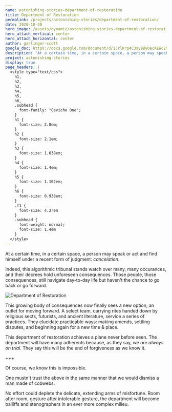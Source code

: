 ```yaml
---
name: astonishing-stories-department-of-restoration
title: Department of Restoration
permalink: /projects/astonishing-stories/department-of-restoration/
date: 2020-10-30
hero_image: /assets/dynamic/astonishing-stories-department-of-restoration.jpg
hero_attach_vertical: center
hero_attach_horizontal: center
author: garlinger-scott
google_doc: https://docs.google.com/document/d/1JrlKrp4C3sy9ByOecAEWc2mxnoodvM5PWVAqpGVFhVY/edit
description: "At a certain time, in a certain space, a person may speak or act and find himself under a recent form of judgment: cancelation."
project: astonishing-stories
display: true
page_headers: |
  <style type="text/css">
    h1,
    h2,
    h3,
    h4,
    h5,
    h6,
    .subhead {
      font-family: "Ceviche One";
    }
    h1 {
      font-size: 2.8em;
    }
    h2 {
      font-size: 2.1em;
    }
    h3 {
      font-size: 1.638em;
    }
    h4 {
      font-size: 1.4em;
    }
    h5 {
      font-size: 1.162em;
    }
    h6 {
      font-size: 0.938em;
    }
    .f1 {
      font-size: 4.2rem
    }
    .subhead {
      font-weight: normal;
      font-size: 1.4em
    }
  </style>
---
```

At a certain time, in a certain space, a person may speak or act and find himself under a recent form of judgment: _cancelation_.

Indeed, this algorithmic tribunal stands watch over many, many occurances, and their decrees hold unforeseen consequences. Those people, those consequences, still navigate day-to-day life but haven't the chance to go back or go forward.

<img
  src="{{ page.hero_image }}"
  alt="Department of Restoration"
  class="fn mw-100 fr-m ml4-m mr2-m mt1-m mb2-m mw5-m fr-l ml4-l mr1-l mt2-l mb2-l mw6-l" />

This growing body of consequences now finally sees a new option, an outlet for moving forward. A select team, carrying rites handed down by religious sects, futurists, and ancient literature, service a series of practices. They elucidate practicable ways: making amends, settling disputes, and beginning again for a new time & place.

This department of restoration achieves a plane never before seen. The department will have many adherents because, as they say, _we are always on trial_. They say this will be the end of forgiveness as we know it.

+++

Of course, we know this is impossible.

One mustn't trust the above in the same manner that we would dismiss a man made of cobwebs.

No effort could deplete the delicate, extending arms of misfortune. Room after room, gesture after intolerable gesture, the department will become bailiffs and stenographers in an ever more complex milieu.
